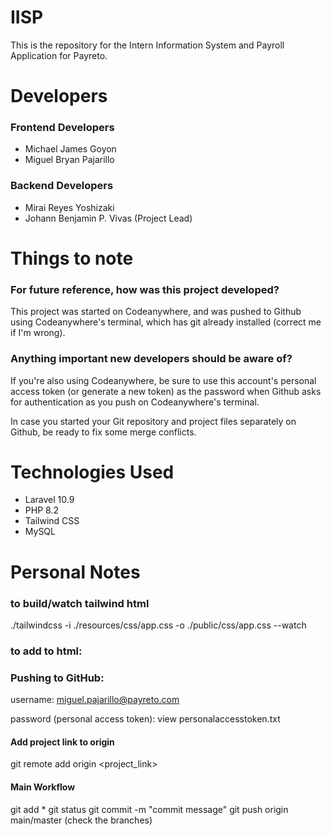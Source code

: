 # IISP

This is the repository for the Intern Information System and Payroll Application for Payreto.

# Developers
### Frontend Developers
- Michael James Goyon
- Miguel Bryan Pajarillo

### Backend Developers
- Mirai Reyes Yoshizaki
- Johann Benjamin P. Vivas (Project Lead)

# Things to note
### For future reference, how was this project developed?
This project was started on Codeanywhere, and was pushed to Github using Codeanywhere's terminal, which has git already installed (correct me if I'm wrong).

### Anything important new developers should be aware of?
If you're also using Codeanywhere, be sure to use this account's personal access token (or generate a new token) as the password when Github asks for authentication as you push on Codeanywhere's terminal.

In case you started your Git repository and project files separately on Github, be ready to fix some merge conflicts.

# Technologies Used

- Laravel 10.9
- PHP 8.2
- Tailwind CSS
- MySQL


# Personal Notes
### to build/watch tailwind html

./tailwindcss -i ./resources/css/app.css -o ./public/css/app.css --watch



### to add to html:
  <link rel="stylesheet" href="/css/app.css" >

### Pushing to GitHub:  
username: 
miguel.pajarillo@payreto.com

password (personal access token): 
view personalaccesstoken.txt

#### Add project link to origin
git remote add origin <project_link>

#### Main Workflow
git add *
git status 
git commit -m "commit message"
git push origin main/master (check the branches)


